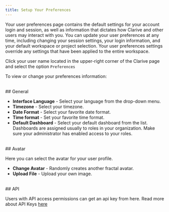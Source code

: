 ```yaml
---
title: Setup Your Preferences
---
```

Your user preferences page contains the default 
settings for your account login and session, 
as well as information that dictates how Clarive and 
other users may interact with you. You can update your user preferences at any time, 
including changing your session settings, your login information, and your 
default workspace or project selection. Your user preferences settings override 
any settings that have been applied to the entire workspace.

Click your user name located in the upper-right corner of the Clarive page and select 
the option `Preferences`

To view or change your preferences information:

<br />
## General

- **Interface Language** - Select your language from the drop-down menu.
- **Timezone** - Select your timezone.
- **Date Format** - Select your favorite date format.
- **Time format** - Set your favorite time format.
- **Default Dashboard** - Select your default dashboard from the list. Dashboards are assigned usually to roles in your organization. Make sure your administrator has enabled access to your roles.

<br />
## Avatar

Here you can select the avatar for your user profile. 

- **Change Avatar** - Randomly creates another fractal avatar.
- **Upload File** - Upload your own image.


<br />
## API

Users with API access permissions can get an api key from here.
Read more about API Keys [here](concepts/api_key)
